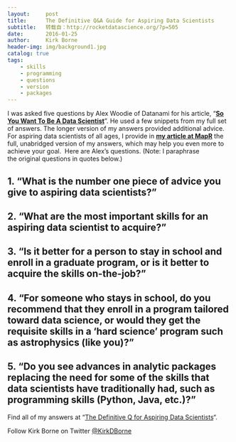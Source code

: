 ```yaml
---
layout:     post
title:      The Definitive Q&A Guide for Aspiring Data Scientists
subtitle:   转载自：http://rocketdatascience.org/?p=505
date:       2016-01-25
author:     Kirk Borne
header-img: img/background1.jpg
catalog: true
tags:
    - skills
    - programming
    - questions
    - version
    - packages
---
```


I was asked five questions by Alex Woodie of Datanami for his article, “**[So You Want To Be A Data Scientist](http://www.datanami.com/2015/06/04/so-you-want-to-be-a-data-scientist-a-guide-for-college-grads)**”. He used a few snippets from my full set of answers. The longer version of my answers provided additional advice. For aspiring data scientists of all ages, I provide in **[my article at MapR](https://www.mapr.com/blog/definitive-qa-aspiring-data-scientists)** the full, unabridged version of my answers, which may help you even more to achieve your goal.  Here are Alex’s questions. (Note: I paraphrase the original questions in quotes below.)

## 1. “What is the number one piece of advice you give to aspiring data scientists?”

## 2. “What are the most important skills for an aspiring data scientist to acquire?”

## 3. “Is it better for a person to stay in school and enroll in a graduate program, or is it better to acquire the skills on-the-job?”

## 4. “For someone who stays in school, do you recommend that they enroll in a program tailored toward data science, or would they get the requisite skills in a ‘hard science’ program such as astrophysics (like you)?”

## 5. “Do you see advances in analytic packages replacing the need for some of the skills that data scientists have traditionally had, such as programming skills (Python, Java, etc.)?”

Find all of my answers at “[The Definitive Q for Aspiring Data Scientists](https://www.mapr.com/blog/definitive-qa-aspiring-data-scientists)“.

Follow Kirk Borne on Twitter [@KirkDBorne](https://twitter.com/KirkDBorne)
